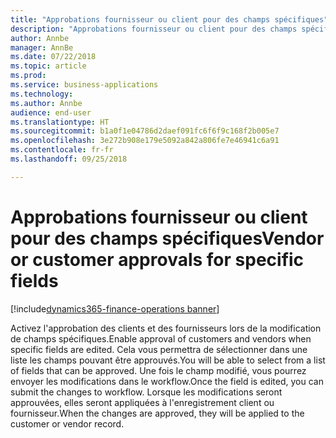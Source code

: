 ```yaml
---
title: "Approbations fournisseur ou client pour des champs spécifiques"
description: "Approbations fournisseur ou client pour des champs spécifiques"
author: Annbe
manager: AnnBe
ms.date: 07/22/2018
ms.topic: article
ms.prod: 
ms.service: business-applications
ms.technology: 
ms.author: Annbe
audience: end-user
ms.translationtype: HT
ms.sourcegitcommit: b1a0f1e04786d2daef091fc6f6f9c168f2b005e7
ms.openlocfilehash: 3e272b908e179e5092a842a806fe7e46941c6a91
ms.contentlocale: fr-fr
ms.lasthandoff: 09/25/2018

---
```

#  <a name="vendor-or-customer-approvals-for-specific-fields"></a><span data-ttu-id="1dd8f-103">Approbations fournisseur ou client pour des champs spécifiques</span><span class="sxs-lookup"><span data-stu-id="1dd8f-103">Vendor or customer approvals for specific fields</span></span>

[!include[dynamics365-finance-operations banner](../includes/dynamics365-finance-operations.md)]



<span data-ttu-id="1dd8f-104">Activez l'approbation des clients et des fournisseurs lors de la modification de champs spécifiques.</span><span class="sxs-lookup"><span data-stu-id="1dd8f-104">Enable approval of customers and vendors when specific fields are edited.</span></span> <span data-ttu-id="1dd8f-105">Cela vous permettra de sélectionner dans une liste les champs pouvant être approuvés.</span><span class="sxs-lookup"><span data-stu-id="1dd8f-105">You will be able to select from a list of fields that can be approved.</span></span> <span data-ttu-id="1dd8f-106">Une fois le champ modifié, vous pourrez envoyer les modifications dans le workflow.</span><span class="sxs-lookup"><span data-stu-id="1dd8f-106">Once the field is edited, you can submit the changes to workflow.</span></span> <span data-ttu-id="1dd8f-107">Lorsque les modifications seront approuvées, elles seront appliquées à l'enregistrement client ou fournisseur.</span><span class="sxs-lookup"><span data-stu-id="1dd8f-107">When the changes are approved, they will be applied to the customer or vendor record.</span></span>
